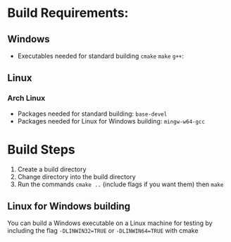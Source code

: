 # Build Requirements:
## Windows
- Executables needed for standard building `cmake` `make` `g++`: 
## Linux
### Arch Linux
- Packages needed for standard building: `base-devel`
- Packages needed for Linux for Windows building: `mingw-w64-gcc`

# Build Steps
1. Create a build directory
2. Change directory into the build directory
3. Run the commands `cmake ..` (include flags if you want them) then `make`
## Linux for Windows building
You can build a Windows executable on a Linux machine for testing by including the flag `-DLINWIN32=TRUE` or `-DLINWIN64=TRUE` with cmake